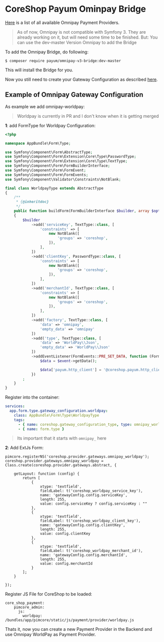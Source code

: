 # CoreShop Payum Ominpay Bridge

[Here](https://github.com/thephpleague/omnipay#payment-gateways) is a list of all available Omnipay Payment Providers.

> As of now, Omnipay is not compatible with Symfony 3. They are already working on it, but will need some time to be finished.
> But: You can use the dev-master Version Omnipay to add the Bridge

To add the Omnipay Bridge, do following:

```
$ composer require payum/omnipay-v3-bridge:dev-master
```

This will install the Bridge for you.

Now you still need to create your Gateway Configuration as described [here](./01_Payment_Provider.md).

## Example of Omnipay Gateway Configuration

As example we add omnipay-worldpay:

> Worldpay is currently in PR and I don't know when it is getting merged

**1**: add FormType for Worldpay Configuration:

```php
<?php

namespace AppBundle\Form\Type;

use Symfony\Component\Form\AbstractType;
use Symfony\Component\Form\Extension\Core\Type\PasswordType;
use Symfony\Component\Form\Extension\Core\Type\TextType;
use Symfony\Component\Form\FormBuilderInterface;
use Symfony\Component\Form\FormEvent;
use Symfony\Component\Form\FormEvents;
use Symfony\Component\Validator\Constraints\NotBlank;

final class WorldpayType extends AbstractType
{
    /**
     * {@inheritdoc}
     */
    public function buildForm(FormBuilderInterface $builder, array $options)
    {
        $builder
            ->add('serviceKey', TextType::class, [
                'constraints' => [
                    new NotBlank([
                        'groups' => 'coreshop',
                    ]),
                ],
            ])
            ->add('clientKey', PasswordType::class, [
                'constraints' => [
                    new NotBlank([
                        'groups' => 'coreshop',
                    ]),
                ],
            ])
            ->add('merchantId', TextType::class, [
                'constraints' => [
                    new NotBlank([
                        'groups' => 'coreshop',
                    ]),
                ],
            ])
            ->add('factory', TextType::class, [
                'data' => 'omnipay',
                'empty_data' => 'omnipay'
            ])
            ->add('type', TextType::class, [
                'data' => 'WorldPay\\Json',
                'empty_data' => 'WorldPay\\Json'
            ])
            ->addEventListener(FormEvents::PRE_SET_DATA, function (FormEvent $event) {
                $data = $event->getData();

                $data['payum.http_client'] = '@coreshop.payum.http_client';
            })
        ;
    }
}

```

Register into the container:

```yml
services:
  app.form.type.gateway_configuration.worldpay:
    class: AppBundle\Form\Type\WorldpayType
    tags:
      - { name: coreshop.gateway_configuration_type, type: omnipay_worldpay }
      - { name: form.type }
```

> Its important that it starts with ```omnipay_``` here

**2**: Add ExtJs Form:

```
pimcore.registerNS('coreshop.provider.gateways.omnipay_worldpay');
coreshop.provider.gateways.omnipay_worldpay = Class.create(coreshop.provider.gateways.abstract, {

    getLayout: function (config) {
        return [
            {
                xtype: 'textfield',
                fieldLabel: t('coreshop_worldpay_service_key'),
                name: 'gatewayConfig.config.serviceKey',
                length: 255,
                value: config.serviceKey ? config.serviceKey : ""
            },
            {
                xtype: 'textfield',
                fieldLabel: t('coreshop_worldpay_client_key'),
                name: 'gatewayConfig.config.clientKey',
                length: 255,
                value: config.clientKey
            },
            {
                xtype: 'textfield',
                fieldLabel: t('coreshop_worldpay_merchant_id'),
                name: 'gatewayConfig.config.merchantId',
                length: 255,
                value: config.merchantId
            }
        ];
    }

});
```

Register JS File for CoreShop to be loaded:

```
core_shop_payment:
    pimcore_admin:
      js:
        worldpay: /bundles/app/pimcore/static/js/payment/provider/worldpay.js
```

Thats it, now you can create a new Payment Provider in the Backend and use Omnipay WorldPay as Payment Provider.